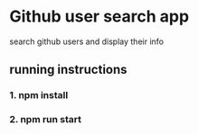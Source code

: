 # Github user search app
search github users and display their info

## running instructions
### 1. npm install
### 2. npm run start